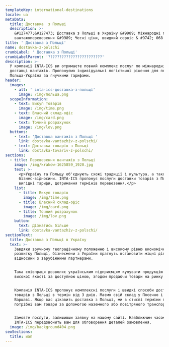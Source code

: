 ```yaml
---
templateKey: international-destinations
locale: ua
metaData:
  title: Доставка  з Польші
  description: >-
    &#127477;&#127473; Доставка з Польші в Україну &#9989; Міжнародні професійні
    вантажоперевезення &#9989; Чесні ціни, швидкий сервіс & #9742; 068 5555 999
title: ' Доставка з Польщі'
name: dostavka-z-polschi
crumbLabel: ' Доставка з Польщі'
crumbLabelParent: '????????????????????????'
description: >-
  У компанії INTA-ICS ви отримаєте повний комплекс послуг по міжнародній
  доставці вантажів. Пропонуємо індивідуальні логістичні рішення для перевезення
  Польща-Україна за гнучкими тарифами.
header:
  images:
    - alt: ' inta-ics-доставка-з-польщі'
      image: /img/польша.png
  scopeInformation:
    - text: Викуп товарів
      image: /img/time.png
    - text: Власний склад-офіс
      image: /img/card.png
    - text: Точний розрахунок
      image: /img/lov.png
  buttons:
    - text: 'Доставка вантажів з Польщі '
      link: dostavka-vantazhiv-z-polschi/
    - text: Доставка товарів з Польщі
      link: dostavka-tovariv-z-polschi/
sections:
  - title: Перевезення вантажів з Польщі
    image: /img/krakow-1625859_1920.jpg
    text: >-
      <p>Україну та Польщу об'єднують схожі традиції і культура, а також
      бізнес-відносини. INTA-ICS пропонує послуги доставки товарів з Польщі,
      вигідні тарифи, дотримання термінів перевезення.</p>
    list:
      - title: Викуп товарів
        image: /img/time.png
      - title: Власний склад-офіс
        image: /img/card.png
      - title: Точний розрахунок
        image: /img/lov.png
    button:
      text: Дізнатись більше
      link: dostavka-vantazhiv-z-polschi/
sectionText:
  title: Доставка з Польщі в Україну
  text: >-
    Завдяки зручному географічному положенню і високому рівню економічного
    розвитку Польщі, бізнесмени з України прагнуть встановити міцні ділові
    відносини з зарубіжними партнерами.


    Така співпраця дозволяє українським підприємцям купувати продукцію переважно
    високої якості за доступною ціною, згодом продаючи товари на ринку України.


    Компанія INTA-ICS пропонує комплексні послуги і швидкі способи доставки
    товарів з Польщі в термін від 3 днів. Маємо свій склад у Пясечно і офіс у
    Варшаві. Якщо вас цікавить доставка з Польщі, ми в стислі терміни перевеземо
    потрібні вам товари за допомогою наземного або повітряного транспорту.


    Замовте послуги, залишивши заявку на нашому сайті. Найближчим часом менеджер
    INTA-ICS передзвонить вам для обговорення деталей замовлення.
  image: /img/background404.png
seoSections:
  title: иап
---
```

